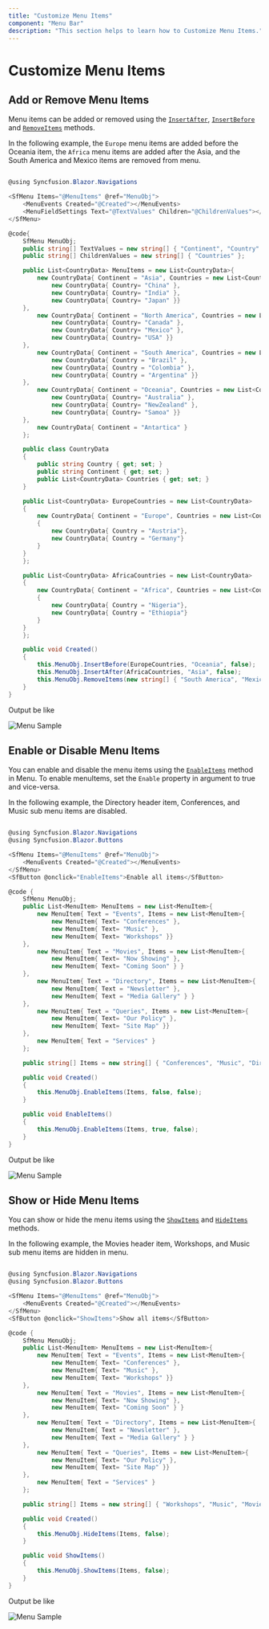 ```yaml
---
title: "Customize Menu Items"
component: "Menu Bar"
description: "This section helps to learn how to Customize Menu Items."
---
```


# Customize Menu Items

## Add or Remove Menu Items

Menu items can be added or removed using the [`InsertAfter`](https://help.syncfusion.com/cr/blazor/Syncfusion.Blazor.Navigations.SfContextMenu-1.html#Syncfusion_Blazor_Navigations_SfContextMenu_1_InsertAfter_System_Collections_Generic_List__0__System_String_System_Boolean_), [`InsertBefore`](https://help.syncfusion.com/cr/blazor/Syncfusion.Blazor.Navigations.SfContextMenu-1.html#Syncfusion_Blazor_Navigations_SfContextMenu_1_InsertBefore_System_Collections_Generic_List__0__System_String_System_Boolean_) and [`RemoveItems`](https://help.syncfusion.com/cr/blazor/Syncfusion.Blazor.Navigations.SfContextMenu-1.html#Syncfusion_Blazor_Navigations_SfContextMenu_1_RemoveItems_System_Collections_Generic_List_System_String__System_Boolean_) methods.

In the following example, the `Europe` menu items are added before the Oceania item, the `Africa` menu items are added after the Asia, and the South America and Mexico items are removed from menu.

```csharp

@using Syncfusion.Blazor.Navigations

<SfMenu Items="@MenuItems" @ref="MenuObj">
    <MenuEvents Created="@Created"></MenuEvents>
    <MenuFieldSettings Text="@TextValues" Children="@ChildrenValues"></MenuFieldSettings>
</SfMenu>

@code{
    SfMenu MenuObj;
    public string[] TextValues = new string[] { "Continent", "Country" };
    public string[] ChildrenValues = new string[] { "Countries" };

    public List<CountryData> MenuItems = new List<CountryData>{
        new CountryData{ Continent = "Asia", Countries = new List<CountryData>{
            new CountryData{ Country= "China" },
            new CountryData{ Country= "India" },
            new CountryData{ Country= "Japan" }}
    },
        new CountryData{ Continent = "North America", Countries = new List<CountryData>{
            new CountryData{ Country= "Canada" },
            new CountryData{ Country= "Mexico" },
            new CountryData{ Country= "USA" }}
    },
        new CountryData{ Continent = "South America", Countries = new List<CountryData>{
            new CountryData{ Country = "Brazil" },
            new CountryData{ Country = "Colombia" },
            new CountryData{ Country = "Argentina" }}
    },
        new CountryData{ Continent = "Oceania", Countries = new List<CountryData>{
            new CountryData{ Country= "Australia" },
            new CountryData{ Country= "NewZealand" },
            new CountryData{ Country= "Samoa" }}
    },
        new CountryData{ Continent = "Antartica" }
    };

    public class CountryData
    {
        public string Country { get; set; }
        public string Continent { get; set; }
        public List<CountryData> Countries { get; set; }
    }

    public List<CountryData> EuropeCountries = new List<CountryData>
    {
        new CountryData{ Continent = "Europe", Countries = new List<CountryData>
        {
            new CountryData{ Country = "Austria"},
            new CountryData{ Country = "Germany"}
        }
    }
    };

    public List<CountryData> AfricaCountries = new List<CountryData>
    {
        new CountryData{ Continent = "Africa", Countries = new List<CountryData>
        {
            new CountryData{ Country = "Nigeria"},
            new CountryData{ Country = "Ethiopia"}
        }
    }
    };

    public void Created()
    {
        this.MenuObj.InsertBefore(EuropeCountries, "Oceania", false);
        this.MenuObj.InsertAfter(AfricaCountries, "Asia", false);
        this.MenuObj.RemoveItems(new string[] { "South America", "Mexico" }, false);
    }
}

```

Output be like

![Menu Sample](./../images/menu-insertbefore.png)

## Enable or Disable Menu Items

You can enable and disable the menu items using the [`EnableItems`](https://help.syncfusion.com/cr/blazor/Syncfusion.Blazor.Navigations.SfContextMenu-1.html#Syncfusion_Blazor_Navigations_SfContextMenu_1_EnableItems_System_Collections_Generic_List_System_String__System_Boolean_System_Boolean_) method in Menu. To enable menuItems, set the `Enable` property in argument to true and vice-versa.

In the following example, the Directory header item, Conferences, and Music sub menu items are disabled.

```csharp

@using Syncfusion.Blazor.Navigations
@using Syncfusion.Blazor.Buttons

<SfMenu Items="@MenuItems" @ref="MenuObj">
    <MenuEvents Created="@Created"></MenuEvents>
</SfMenu>
<SfButton @onclick="EnableItems">Enable all items</SfButton>

@code {
    SfMenu MenuObj;
    public List<MenuItem> MenuItems = new List<MenuItem>{
        new MenuItem{ Text = "Events", Items = new List<MenuItem>{
            new MenuItem{ Text= "Conferences" },
            new MenuItem{ Text= "Music" },
            new MenuItem{ Text= "Workshops" }}
    },
        new MenuItem{ Text = "Movies", Items = new List<MenuItem>{
            new MenuItem{ Text= "Now Showing" },
            new MenuItem{ Text= "Coming Soon" } }
    },
        new MenuItem{ Text = "Directory", Items = new List<MenuItem>{
            new MenuItem{ Text = "Newsletter" },
            new MenuItem{ Text = "Media Gallery" } }
    },
        new MenuItem{ Text = "Queries", Items = new List<MenuItem>{
            new MenuItem{ Text= "Our Policy" },
            new MenuItem{ Text= "Site Map" }}
    },
        new MenuItem{ Text = "Services" }
    };

    public string[] Items = new string[] { "Conferences", "Music", "Directory" };

    public void Created()
    {
        this.MenuObj.EnableItems(Items, false, false);
    }

    public void EnableItems()
    {
        this.MenuObj.EnableItems(Items, true, false);
    }
}

```

Output be like

![Menu Sample](./../images/menu-enable.png)

## Show or Hide Menu Items

You can show or hide the menu items using the [`ShowItems`](https://help.syncfusion.com/cr/blazor/Syncfusion.Blazor.Navigations.SfContextMenu-1.html#Syncfusion_Blazor_Navigations_SfContextMenu_1_ShowItems_System_Collections_Generic_List_System_String__System_Boolean_) and [`HideItems`](https://help.syncfusion.com/cr/blazor/Syncfusion.Blazor.Navigations.SfContextMenu-1.html#Syncfusion_Blazor_Navigations_SfContextMenu_1_HideItems_System_Collections_Generic_List_System_String__System_Boolean_) methods.

In the following example, the Movies header item, Workshops, and Music sub menu items are hidden in menu.

```csharp

@using Syncfusion.Blazor.Navigations
@using Syncfusion.Blazor.Buttons

<SfMenu Items="@MenuItems" @ref="MenuObj">
    <MenuEvents Created="@Created"></MenuEvents>
</SfMenu>
<SfButton @onclick="ShowItems">Show all items</SfButton>

@code {
    SfMenu MenuObj;
    public List<MenuItem> MenuItems = new List<MenuItem>{
        new MenuItem{ Text = "Events", Items = new List<MenuItem>{
            new MenuItem{ Text= "Conferences" },
            new MenuItem{ Text= "Music" },
            new MenuItem{ Text= "Workshops" }}
    },
        new MenuItem{ Text = "Movies", Items = new List<MenuItem>{
            new MenuItem{ Text= "Now Showing" },
            new MenuItem{ Text= "Coming Soon" } }
    },
        new MenuItem{ Text = "Directory", Items = new List<MenuItem>{
            new MenuItem{ Text = "Newsletter" },
            new MenuItem{ Text = "Media Gallery" } }
    },
        new MenuItem{ Text = "Queries", Items = new List<MenuItem>{
            new MenuItem{ Text= "Our Policy" },
            new MenuItem{ Text= "Site Map" }}
    },
        new MenuItem{ Text = "Services" }
    };

    public string[] Items = new string[] { "Workshops", "Music", "Movies" };

    public void Created()
    {
        this.MenuObj.HideItems(Items, false);
    }

    public void ShowItems()
    {
        this.MenuObj.ShowItems(Items, false);
    }
}

```

Output be like

![Menu Sample](./../images/menu-show.png)